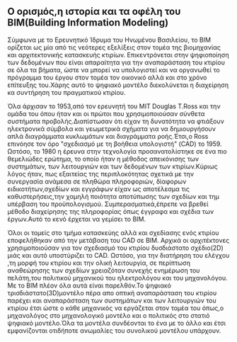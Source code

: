 ## Ο ορισμός,η ιστορία και τα οφέλη του ΒΙΜ(Building Information Modeling)

Σύμφωνα με το Ερευνητικό Ίδρυμα του Ηνωμένου Βασιλείου,
το ΒΙΜ ορίζεται ως μία από τις νεότερες εξελίξεις στον τομέα της βιομηχανίας και αρχιτεκτονικής κατασκευής κτιρίων.
Επικεντρόνεται στην ψηφιοποίηση των δεδομένων που είναι απαραίτητα για την αναπαράσταση του κτιρίου σε όλα τα βήματα,
ώστε να μπορεί να υπολογιστεί και να οργανωθεί το πρόγραμμα του έργου στον τομέα τον οικονικό αλλά και στο χρόνο επίτευξης του.Χάρης αυτό το ψηφιακό μοντέλο διεκολύνεται η διαχείρηση κα συντήρηση του πραγματικού κτιρίου.

Όλα άρχισαν το 1953,από τον ερευνητή του MIT Douglas T.Ross και την ομάδα του όπου ήταν και οι πρώτοι που
χρησιμοποιούσαν σύνθετα συστήματα προβολής.Διαπίστωσαν ότι είχαν τη δυνατότητα να φτιάξουν ηλεκτρονικά σύμβολα και γεωμετρικά σχήματα
για να δημιουργήσουν απλά διαγράμματα κυκλωμάτων και διαγράμματα ροής.Έτσι,ο Ross επινόησε τον όρο "σχεδιασμό με τη βοήθεια υπολογιστή" (CAD) το 1959.
Ωστόσο, το 1980 η έρευνα στην τεχνολογία προσανατολίστηκε σε ένα πιο θεμελιώδες ερώτημα, το οποίο ήταν η μέθοδος απεικόνισης των συστημάτων,
των λειτουργιών και των δεδομένων των κτιρίων.Κύριως λόγος ήταν, πως εξαιτείας της περιπλοκότητας σχετικά με την συνεργασία ανάμεσα σε πληθώρα πληροφοριών,
δίαφορων ειδικοτήτων,σχεδίων και εγγράφων είχαν ως αποτέλεσμα τις καθυστερήσεις,την χαμηλή ποιότητα αποτύπωσης των σχεδίων και τημ υπέρβαση του προϋπολογισμού.
Συμπερασματικά,έπρεπε να βρεθεί μέθοδο διαχείρησης της πληροφορίας όπως έγγραφα και σχέδια των έργων.Αυτό το κενό έρχεται να γεμίσει το BIM.
 
Όλοι οι τομείς στο τμήμα κατασκεύης αλλά και σχεδίασης ενός κτιρίου εποφελήθηκαν από την μετάβαση του CAD σε BIM.
Αρχικά οι αρχιτέκτονες χρησιμοποιούσαν για τον σχεδιασμό του κτιρίου δυσδιάστατο σχέδιο(2D) μιάς και αυτό υποστύριζει το CAD.
Ωστόσο, για την διατήρηση του ελέγχου ,τη μορφή του κτιρίου και την ολική λειτουργία, σε περίπτωση αναθεώρησης των σχεδίων 
χρειαζόταν συνεχής ενημέρωση του πελάτη,του πολιτικού μηχανικού του ηλεκτρολόγου και του μηχανολόγου.
Με το ΒΙΜ πλέον όλα αυτά είναι παρελθόν.Το ψηφιακό τρισδιάστατο(3D)μοντέλο πέρα απο οπτική αναπαράσταση του κτιρίου παρέχει και
αναπαράσταση των συστημάτων και των λειτουργιών του κτιρίου έτσι ώστε ο κάθε μηχανικός να εργάζεται στον τομέα του όπως,ο μηχανολόγος στο μηχανολογικό μοντέλο
και ο πολιτικός  στο στατιό ψηφιακό μοντέλο.Όλα τα μοντέλα συνδέονται το ένα με το άλλο και έτσι εμφανίζονται οτιδήποτε ανωμαλίες του συνολικού μοντέλου υπάρχουν.



